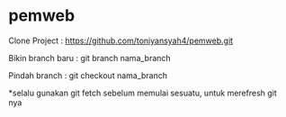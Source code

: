 # pemweb
Clone Project : https://github.com/toniyansyah4/pemweb.git

Bikin branch baru :
git branch nama_branch

Pindah branch : 
git checkout nama_branch

*selalu gunakan git fetch sebelum memulai sesuatu, untuk merefresh git nya
